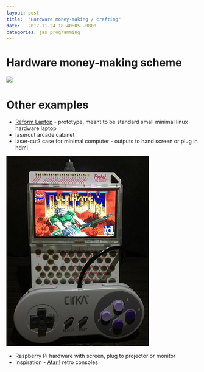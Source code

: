 ```yaml
---
layout: post
title:  "Hardware money-making / crafting"
date:   2017-11-24 18:40:05 -0800
categories: jas programming
---
```


# Hardware money-making scheme

![](http://librarybox.us/img/LibraryBox_ledge_cropped_200.png)

# Other examples

* [Reform Laptop](http://mntmn.com/reform/) - prototype, meant to be standard small minimal linux hardware laptop
* lasercut arcade cabinet
* laser-cut? case for minimal computer - outputs to hand screen or plug in hdmi

![](/images/doom.jpg)

* Raspberry Pi hardware with screen, plug to projector or monitor
* Inspiration - [Atari!](https://www.nytimes.com/2017/11/24/business/atari-flashback-video-games.html) retro consoles
